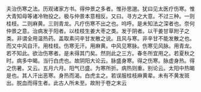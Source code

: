 夫治伤寒之法。历观诸家方书。得仲景之多者。惟孙思邈。犹曰见太医疗伤寒。惟大青知母等诸冷物投之。极与仲景本意相反。又曰。寻方之大意。不过三种。一则桂枝。二则麻黄。三则青龙。凡疗伤寒不出之也。呜呼。是未知法之深者也。奈何仲景之意。治病发于阳者。以桂枝生姜大枣之类。发于阴者。以干姜甘草附子之类。非谓全用温热药。盖取素问辛甘发散之说。且风与寒。非辛甘不能发散之也。而又中风自汗。用桂枝。伤寒无汗。用麻黄。中风见寒脉。伤寒见风脉。用青龙。若不知此。欲治伤寒者。是未得其门矣。然则此之三方。春冬所宜用之。若夏秋之时。病多中暍。当行白虎也。故阴阳大论云。脉盛身寒。得之伤寒。脉虚身热。得之伤暑。又云。五月六月。阳气已盛。为寒所折。病热则重。别论云。太阳中热暍是也。其人汗出恶寒。身热而渴。白虎主之。若误服桂枝麻黄辈。未有不黄发斑出。脱血而得生者。此古人所未至。故附于卷之末云